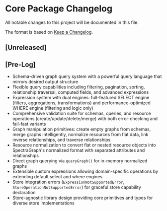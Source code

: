 # Core Package Changelog

All notable changes to this project will be documented in this file.

The format is based on [Keep a Changelog](https://keepachangelog.com/en/1.0.0/).

## [Unreleased]

## [Pre-Log]

- Schema-driven graph query system with a powerful query language that mirrors desired output structure
- Flexible query capabilities including filtering, pagination, sorting, relationship traversal, computed fields, and advanced expressions
- Expression system with dual engines: full-featured SELECT engine (filters, aggregations, transformations) and performance-optimized WHERE engine (filtering and logic only)
- Comprehensive validation suite for schemas, queries, and resource operations (create/update/delete/merge) with both error-checking and fail-fast variants
- Graph manipulation primitives: create empty graphs from schemas, merge graphs intelligently, normalize resources from flat data, link inverse relationships, and traverse relationships
- Resource normalization to convert flat or nested resource objects into SpectraGraph's normalized format with separated attributes and relationships
- Direct graph querying via `queryGraph()` for in-memory normalized graphs
- Extensible custom expressions allowing domain-specific operations by extending default select and where engines
- Store integration errors (`ExpressionNotSupportedError`, `StoreOperationNotSupportedError`) for graceful store capability declaration
- Store-agnostic library design providing core primitives and types for diverse store implementations
